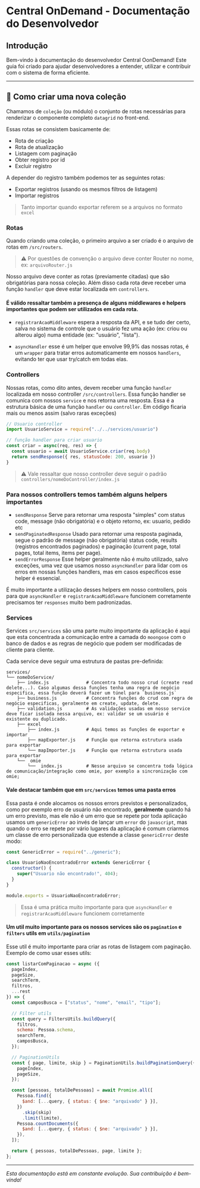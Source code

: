# Central OnDemand - Documentação do Desenvolvedor

## Introdução

Bem-vindo à documentação do desenvolvedor Central OonDemand! Este guia foi criado para ajudar desenvolvedores a entender, utilizar e contribuir com o sistema de forma eficiente.

---

## 🔧 Como criar uma nova coleção

Chamamos de `coleção` (ou módulo) o conjunto de rotas necessárias para renderizar o componente completo `datagrid` no front-end.

Essas rotas se consistem basicamente de:

- Rota de criação
- Rota de atualização
- Listagem com paginação
- Obter registro por id
- Excluir registro

A depender do registro também podemos ter as seguintes rotas:

- Exportar registros (usando os mesmos filtros de listagem)
- Importar registros

> Tanto importar quando exportar referem se a arquivos no formato `excel`

### Rotas

Quando criando uma coleção, o primeiro arquivo a ser criado é o arquivo de rotas em `/src/routers`.

> ⚠ Por questões de convenção o arquivo deve conter Router no nome, ex: `arquivoRouter.js`

Nosso arquivo deve conter as rotas (previamente citadas) que são obrigatórias para nossa coleção. Além disso cada rota deve receber uma função `handler` que deve estar localizada em `controllers`.

#### É válido ressaltar também a presença de alguns middlewares e helpers importantes que podem ser utilizados em cada rota.

- `registrarAcaoMiddleware` espera a resposta da API, e se tudo der certo, salva no sistema de controle que o usuário fez uma ação (ex: criou ou alterou algo) numa entidade (ex: "usuário", "lista").

- `asyncHandler` esse é um helper que envolve 99,9% das nossas rotas, é um `wrapper` para tratar erros automaticamente em nossos `handlers`, evitando ter que usar try/catch em todas elas.

### Controllers

Nossas rotas, como dito antes, devem receber uma função `handler` localizada em nosso controller `/src/controllers`. Essa função handler se comunica com nossos `service` e nos retorna uma resposta. Essa é a estrutura básica de uma função `handler` ou `controller`. Em código ficaria mais ou menos assim (salvo raras exceções)

```javascript
// Usuario controller
import UsuarioService = require("../../services/usuario")

// função handler para criar usuario
const criar = async(req, res) => {
  const usuario = await UsuarioService.criar(req.body)
  return sendResponse({ res, statusCode: 200, usuario })
}
```

> ⚠ Vale ressaltar que nosso controller deve seguir o padrão `controllers/nomeDoController/index.js`

### Para nossos controllers temos também alguns helpers importantes

- `sendResponse` Serve para retornar uma resposta "simples" com status code,
  message (não obrigatória) e o objeto retorno, ex: usuario, pedido etc
- `sendPaginatedResponse` Usado para retornar uma resposta paginada, segue o padrão de message (não obrigatória) status code, results (registros encontrados paginados) e paginação (current page, total pages, total items, items per page).
- `sendErrorResponse` Esse helper geralmente não é muito utilizado, salvo exceções, uma vez que usamos nosso `asyncHandler` para lidar com os erros em nossas funções handlers, mas em casos específicos esse helper é essencial.

É muito importante a utilização desses helpers em nosso controllers, pois para que `asyncHandler` e `registrarAcaoMiddleware` funcionem corretamente precisamos ter `responses` muito bem padronizadas.

### Services

Services `src/services` são uma parte muito importante da aplicação é aqui que esta concentrada a comunicação entre a camada do `moongose` com o banco de dados e as regras de negócio que podem ser modificadas de cliente para cliente.

Cada service deve seguir uma estrutura de pastas pre-definida:

```plaintext
services/
└── nomeDoService/
    ├── index.js              # Concentra todo nosso crud (create read delete...). Caso algumas dessa funções tenha uma regra de negócio especifica, essa função deverá fazer um túnel para `business.js`
    ├── business.js           # Concentra funções do crud com regra de negócio especificas, geralmente em create, update, delete.
    ├── validation.js         # As validações usadas em nosso service deve ficar isolada nessa arquivo, ex: validar se um usuário é existente ou duplicado.
    ├── excel
        ├── index.js          # Aqui temos as funções de exportar e importar
        ├── mapExporter.js    # Função que retorna estrutura usada para exportar
        └── mapImporter.js    # Função que retorna estrutura usada para exportar
    └──  omie
        └──  index.js         # Nesse arquivo se concentra toda lógica de comunicação/integração como omie, por exemplo a sincronização com omie;
```

#### Vale destacar também que em `src/services` temos uma pasta erros

Essa pasta é onde alocamos os nossos errors previstos e personalizados, como por exemplo erro de usuário não encontrado, **geralmente** quando há um erro previsto, mas ele não é um erro que se repete por toda aplicação usamos um `genericError` ao invés de lançar um `error` do `javascript`, mas quando o erro se repete por vário lugares da aplicação é comum criarmos um classe de erro personalizada que estende a classe `genericError` deste modo:

```javascript
const GenericError = require("../generic");

class UsuarioNaoEncontradoError extends GenericError {
  constructor() {
    super("Usuario não encontrado!", 404);
  }
}

module.exports = UsuarioNaoEncontradoError;
```

> Essa é uma prática muito importante para que `asyncHandler` e `registrarAcaoMiddleware` funcionem corretamente

#### Um util muito importante para os nossos services são os `pagination` e `filters` utils em `utils/pagination`

Esse util é muito importante para criar as rotas de listagem com paginação. Exemplo de como usar esses utils:

```javascript
const listarComPaginacao = async ({
  pageIndex,
  pageSize,
  searchTerm,
  filtros,
  ...rest
}) => {
  const camposBusca = ["status", "nome", "email", "tipo"];

  // Filter utils
  const query = FiltersUtils.buildQuery({
    filtros,
    schema: Pessoa.schema,
    searchTerm,
    camposBusca,
  });

  // PaginationUtils
  const { page, limite, skip } = PaginationUtils.buildPaginationQuery({
    pageIndex,
    pageSize,
  });

  const [pessoas, totalDePessoas] = await Promise.all([
    Pessoa.find({
      $and: [...query, { status: { $ne: "arquivado" } }],
    })
      .skip(skip)
      .limit(limite),
    Pessoa.countDocuments({
      $and: [...query, { status: { $ne: "arquivado" } }],
    }),
  ]);

  return { pessoas, totalDePessoas, page, limite };
};
```

---

_Esta documentação está em constante evolução. Sua contribuição é bem-vinda!_
